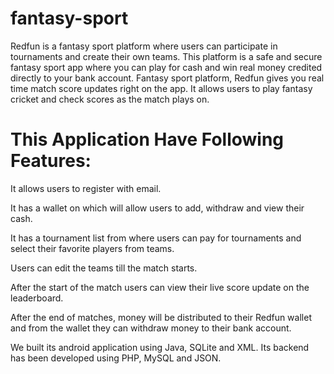 # fantasy-sport
Redfun is a fantasy sport platform where users can participate in tournaments and create their own teams. This platform is a safe and secure fantasy sport app where you can play for cash and win real money credited directly to your bank account. Fantasy sport platform, Redfun gives you real time match score updates right on the app. It allows users to play fantasy cricket and check scores as the match plays on.


# This Application Have Following Features:

It allows users to register with email.

It has a wallet on which will allow users to add, withdraw and view their cash.

It has a tournament list from where users can pay for tournaments and select their favorite players from teams.

Users can edit the teams till the match starts.

After the start of the match users can view their live score update on the leaderboard. 

After the end of matches, money will be distributed to their Redfun wallet and from the wallet they can withdraw money to their bank account.


We built its android application using Java, SQLite and XML. Its backend has been developed using  PHP, MySQL and JSON.
